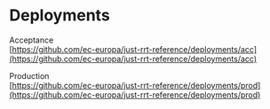 # Deployments

Acceptance\
[https://github.com/ec-europa/just-rrt-reference/deployments/acc](https://github.com/ec-europa/just-rrt-reference/deployments/acc)

Production\
[https://github.com/ec-europa/just-rrt-reference/deployments/prod](https://github.com/ec-europa/just-rrt-reference/deployments/prod)
